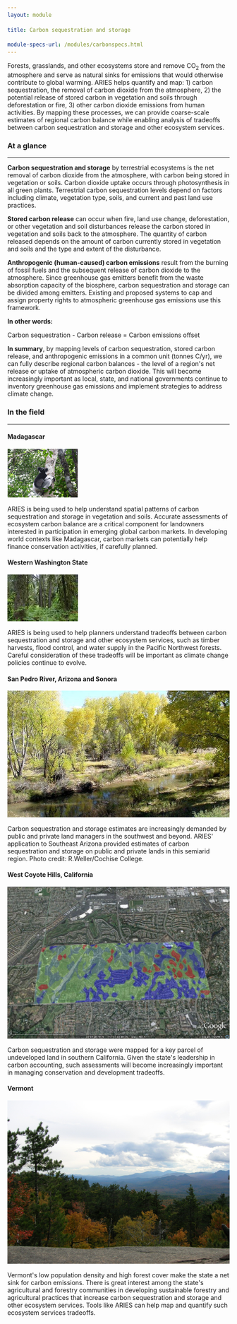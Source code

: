 ```yaml
---
layout: module

title: Carbon sequestration and storage

module-specs-url: /modules/carbonspecs.html
---
```

<div id="module-intro">

Forests, grasslands, and other ecosystems store and remove
CO<sub>2</sub> from the atmosphere and serve as natural sinks for
emissions that would otherwise contribute to global warming. ARIES
helps quantify and map: 1) carbon sequestration, the removal of carbon
dioxide from the atmosphere, 2) the potential release of stored carbon
in vegetation and soils through deforestation or fire, 3) other carbon
dioxide emissions from human activities.  By mapping these processes,
we can provide coarse-scale estimates of regional carbon balance while
enabling analysis of tradeoffs between carbon sequestration and
storage and other ecosystem services.

</div>

<div id="module-at-a-glance" markdown="1">

### At a glance
----------------

**Carbon sequestration and storage** by terrestrial ecosystems is the
net removal of carbon dioxide from the atmosphere, with carbon being
stored in vegetation or soils. Carbon dioxide uptake occurs through
photosynthesis in all green plants. Terrestrial carbon sequestration
levels depend on factors including climate, vegetation type, soils,
and current and past land use practices.

**Stored carbon release** can occur when fire, land use change,
deforestation, or other vegetation and soil disturbances release the
carbon stored in vegetation and soils back to the atmosphere.  The
quantity of carbon released depends on the amount of carbon currently
stored in vegetation and soils and the type and extent of the
disturbance.

**Anthropogenic (human-caused) carbon emissions** result from the
burning of fossil fuels and the subsequent release of carbon dioxide
to the atmosphere.  Since greenhouse gas emitters benefit from the
waste absorption capacity of the biosphere, carbon sequestration and
storage can be divided among emitters.  Existing and proposed systems
to cap and assign property rights to atmospheric greenhouse gas
emissions use this framework.

**In other words:**

Carbon sequestration - Carbon release = Carbon emissions offset

**In summary**, by mapping levels of carbon sequestration, stored
carbon release, and anthropogenic emissions in a common unit (tonnes
C/yr), we can fully describe regional carbon balances - the level of a
region's net release or uptake of atmospheric carbon dioxide.  This
will become increasingly important as local, state, and national
governments continue to inventory greenhouse gas emissions and
implement strategies to address climate change.

</div>

<div id="module-in-the-field" markdown="1">

### In the field
-----------------

#### Madagascar

<img src="/images/lemur_160.gif" />

ARIES is being used to help understand spatial patterns of carbon
sequestration and storage in vegetation and soils.  Accurate
assessments of ecosystem carbon balance are a critical component for
landowners interested in participation in emerging global carbon
markets. In developing world contexts like Madagascar, carbon markets
can potentially help finance conservation activities, if carefully
planned.

#### Western Washington State

<img src="/images/SnoquamieForest.jpg" />

ARIES is being used to help planners understand tradeoffs between
carbon sequestration and storage and other ecosystem services, such as
timber harvests, flood control, and water supply in the Pacific
Northwest forests. Careful consideration of these tradeoffs will be
important as climate change policies continue to evolve.

#### San Pedro River, Arizona and Sonora

<img src="/images/6cgsan-pedro-leaves26a.jpg" />

Carbon sequestration and storage estimates are increasingly demanded
by public and private land managers in the southwest and beyond.
ARIES' application to Southeast Arizona provided estimates of carbon
sequestration and storage on public and private lands in this semiarid
region. Photo credit: R.Weller/Cochise College.

#### West Coyote Hills, California

<img src="/images/CoyoteHillsCarbonUptake.jpg" />

Carbon sequestration and storage were mapped for a key parcel of
undeveloped land in southern California.  Given the state's leadership
in carbon accounting, such assessments will become increasingly
important in managing conservation and development tradeoffs.

#### Vermont

<img src="/images/vt_forest.jpg" />

Vermont's low population density and high forest cover make the state
a net sink for carbon emissions.  There is great interest among the
state's agricultural and forestry communities in developing
sustainable forestry and agricultural practices that increase carbon
sequestration and storage and other ecosystem services.  Tools like
ARIES can help map and quantify such ecosystem services tradeoffs.

</div>
